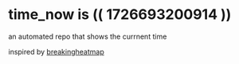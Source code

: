# time_now is (( 1726693200914 ))

an automated repo that shows the currnent time

inspired by [breakingheatmap](https://github.com/breakingheatmap/breakingheatmap)